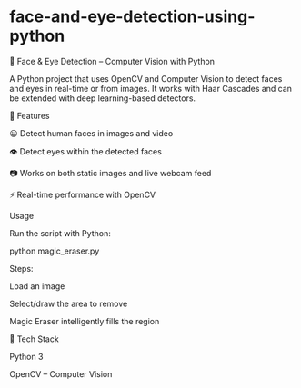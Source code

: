 # face-and-eye-detection-using-python

👀 Face & Eye Detection – Computer Vision with Python

A Python project that uses OpenCV and Computer Vision to detect faces and eyes in real-time or from images.
It works with Haar Cascades and can be extended with deep learning-based detectors.

🚀 Features

😀 Detect human faces in images and video

👁 Detect eyes within the detected faces

📷 Works on both static images and live webcam feed

⚡ Real-time performance with OpenCV

Usage

Run the script with Python:

python magic_eraser.py


Steps:

Load an image

Select/draw the area to remove

Magic Eraser intelligently fills the region

📂 Tech Stack

Python 3

OpenCV – Computer Vision

